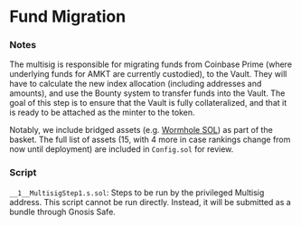 # Fund Migration

### Notes

The multisig is responsible for migrating funds from Coinbase Prime (where underlying funds for AMKT are currently custodied), to the Vault. They will have to calculate the new index allocation (including addresses and amounts), and use the Bounty system to transfer funds into the Vault. The goal of this step is to ensure that the Vault is fully collateralized, and that it is ready to be attached as the minter to the token.

Notably, we include bridged assets (e.g. [Wormhole SOL](https://etherscan.io/token/0xd31a59c85ae9d8edefec411d448f90841571b89c)) as part of the basket. The full list of assets (15, with 4 more in case rankings change from now until deployment) are included in `Config.sol` for review.

### Script

`__1__MultisigStep1.s.sol`: Steps to be run by the privileged Multisig address. This script cannot be run directly. Instead, it will be submitted as a bundle through Gnosis Safe.
